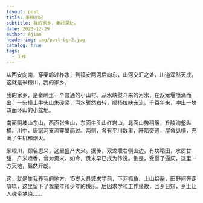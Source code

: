 ```yaml
---
layout: post
title: 米粮川记
subtitle: 我的家乡，秦岭深处。
date: 2023-12-29
author: Ajiao
header-img: img/post-bg-2.jpg
catalog: true
tags:
  - 工作
---
```

从西安向南，穿秦岭过柞水，到镇安两河后向东，山河交汇之处，川道浑然天成，这就是米粮川，我的家乡。

我的家乡，是秦岭里一个普通的小山村。从水峡熨斗来的河水，在双龙堰喷涌而出，一头撞上牛头山朱砂梁，河水骤然右转，顺杨拉峡东流。千百年来，冲出一块四面环山的小盆地。

南面阴坡山东山，西面张宝山，东面牛头山红岩山，北面山势稍缓，丘陵沟壑纵横。川中，唐家河支流穿堂而过。两侧，各有平川数里，阡陌交通，屋舍纵横，充满了生机和烟火。

米粮川，顾名思义，这里盛产大米。据传，双龙堰右侧山边，有块稻田，水质甘甜，产米喷香，曾为贡米。如今，贡米早已成为传说。倒是，受惯了逼仄，这里一方天地，豁然开朗。

这，就是生我养我的地方。15岁入县城求学前，下河抓鱼、上山拾柴，田野间奔走嘻嘻，这里留下了我童年和少年的快乐。后因求学和工作缘故，回乡日短，乡土让人魂牵梦绕……









